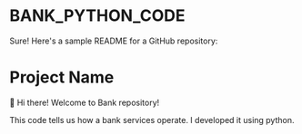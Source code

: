 # BANK_PYTHON_CODE
Sure! Here's a sample README for a GitHub repository:

# Project Name

👋 Hi there! Welcome to Bank repository! 

This code tells us how a bank services operate. I developed it using python. 

